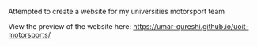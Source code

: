 Attempted to create a website for my universities motorsport team

View the preview of the website here: https://umar-qureshi.github.io/uoit-motorsports/
